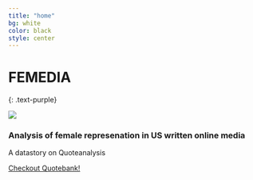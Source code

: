 ```yaml
---
title: "home"
bg: white
color: black
style: center
---
```


# FEMEDIA
{: .text-purple}


<img src= "https://github.com/puentene/nasaflatpad_datastory/tree/gh-pages/img/logo_1.png">

### Analysis of female represenation in US written online media


A datastory on Quoteanalysis

<span id="forkongithub">
  <a href="{{ https://zenodo.org/record/4277311 }}" class="bg-blue">
    Checkout Quotebank!
  </a>
</span>
